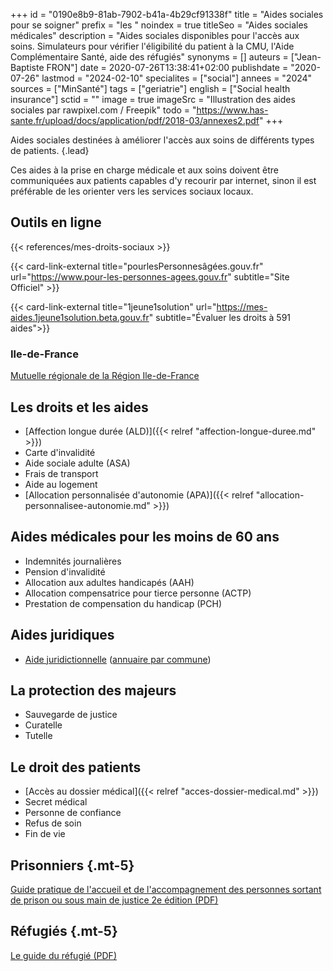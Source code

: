+++
id = "0190e8b9-81ab-7902-b41a-4b29cf91338f"
title = "Aides sociales pour se soigner"
prefix = "les "
noindex = true
titleSeo = "Aides sociales médicales"
description = "Aides sociales disponibles pour l'accès aux soins. Simulateurs pour vérifier l'éligibilité du patient à la CMU, l'Aide Complémentaire Santé, aide des réfugiés"
synonyms = []
auteurs = ["Jean-Baptiste FRON"]
date = 2020-07-26T13:38:41+02:00
publishdate = "2020-07-26"
lastmod = "2024-02-10"
specialites = ["social"]
annees = "2024"
sources = ["MinSanté"]
tags = ["geriatrie"]
english = ["Social health insurance"]
sctid = ""
image = true
imageSrc = "Illustration des aides sociales par rawpixel.com / Freepik"
todo = "https://www.has-sante.fr/upload/docs/application/pdf/2018-03/annexes2.pdf"
+++

Aides sociales destinées à améliorer l'accès aux soins de différents types de patients.
{.lead}

Ces aides à la prise en charge médicale et aux soins doivent être communiquées aux patients capables d'y recourir par internet, sinon il est préférable de les orienter vers les services sociaux locaux.

## Outils en ligne

{{< references/mes-droits-sociaux >}}

{{< card-link-external title="pourlesPersonnesâgées.gouv.fr" url="https://www.pour-les-personnes-agees.gouv.fr" subtitle="Site Officiel" >}}

{{< card-link-external title="1jeune1solution" url="https://mes-aides.1jeune1solution.beta.gouv.fr" subtitle="Évaluer les droits à 591 aides">}}

### Ile-de-France

[Mutuelle régionale de la Région Ile-de-France](https://www.iledefrance.fr/mutuelle-regionale)

## Les droits et les aides

- [Affection longue durée (ALD)]({{< relref "affection-longue-duree.md" >}})
- Carte d'invalidité
- Aide sociale adulte (ASA)
- Frais de transport
- Aide au logement
- [Allocation personnalisée d'autonomie (APA)]({{< relref "allocation-personnalisee-autonomie.md" >}})

## Aides médicales pour les moins de 60 ans

- Indemnités journalières
- Pension d'invalidité
- Allocation aux adultes handicapés (AAH)
- Allocation compensatrice pour tierce personne (ACTP)
- Prestation de compensation du handicap (PCH)

## Aides juridiques

- [Aide juridictionnelle](https://www.aidejuridictionnelle.justice.fr) ([annuaire par commune](http://www.annuaires.justice.gouv.fr/annuaires-12162/liste-des-juridictions-competentes-pour-une-commune-22081.html))

## La protection des majeurs

- Sauvegarde de justice
- Curatelle
- Tutelle

## Le droit des patients

- [Accès au dossier médical]({{< relref "acces-dossier-medical.md" >}})
- Secret médical
- Personne de confiance
- Refus de soin
- Fin de vie

## Prisonniers {.mt-5}

[Guide pratique de l'accueil et de l'accompagnement des personnes sortant de prison ou sous main de justice 2e édition (PDF)](https://www.federationsolidarite.org/wp-content/uploads/2021/03/PPSMJ_V4.pdf)

## Réfugiés {.mt-5}

[Le guide du réfugié (PDF)](https://leguidedurefugie.com/pdf/guide-du-refugie-version-fr.pdf)
